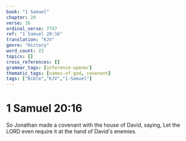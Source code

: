 ```yaml
---
book: "1 Samuel"
chapter: 20
verse: 16
ordinal_verse: 7747
ref: "1 Samuel 20:16"
translation: "KJV"
genre: "History"
word_count: 23
topics: []
cross_references: []
grammar_tags: [inference-opener]
thematic_tags: [names-of-god, covenant]
tags: ["Bible","KJV","1-Samuel"]
---
```


# 1 Samuel 20:16

So Jonathan made a covenant with the house of David, saying, Let the LORD even require it at the hand of David's enemies.
